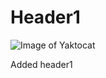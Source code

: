 # Header1    


![Image of Yaktocat](https://octodex.github.com/images/yaktocat.png)






























Added header1
